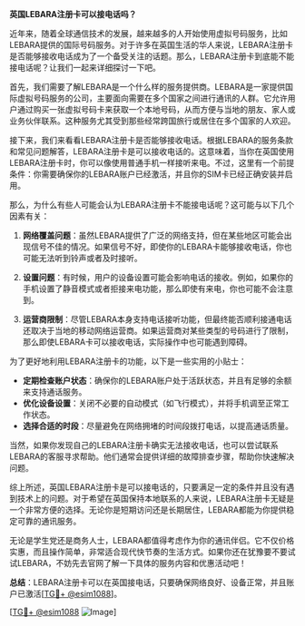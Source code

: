 **英国LEBARA注册卡可以接电话吗？**

近年来，随着全球通信技术的发展，越来越多的人开始使用虚拟号码服务，比如LEBARA提供的国际号码服务。对于许多在英国生活的华人来说，LEBARA注册卡是否能够接收电话成为了一个备受关注的话题。那么，LEBARA注册卡到底能不能接电话呢？让我们一起来详细探讨一下吧。

首先，我们需要了解LEBARA是一个什么样的服务提供商。LEBARA是一家提供国际虚拟号码服务的公司，主要面向需要在多个国家之间进行通讯的人群。它允许用户通过购买一张虚拟号码卡来获取一个本地号码，从而方便与当地的朋友、家人或业务伙伴联系。这种服务尤其受到那些经常跨国旅行或居住在多个国家的人欢迎。

接下来，我们来看看LEBARA注册卡是否能够接收电话。根据LEBARA的服务条款和常见问题解答，LEBARA注册卡是可以接收电话的。这意味着，当你在英国使用LEBARA注册卡时，你可以像使用普通手机一样接听来电。不过，这里有一个前提条件：你需要确保你的LEBARA账户已经激活，并且你的SIM卡已经正确安装并启用。

那么，为什么有些人可能会认为LEBARA注册卡不能接电话呢？这可能与以下几个因素有关：

1. **网络覆盖问题**：虽然LEBARA提供了广泛的网络支持，但在某些地区可能会出现信号不佳的情况。如果信号不好，即使你的LEBARA卡能够接收电话，你也可能无法听到铃声或者及时接听。

2. **设置问题**：有时候，用户的设备设置可能会影响电话的接收。例如，如果你的手机设置了静音模式或者拒接来电功能，那么即使有来电，你也可能不会注意到。

3. **运营商限制**：尽管LEBARA本身支持电话接听功能，但最终能否顺利接通电话还取决于当地的移动网络运营商。如果运营商对某些类型的号码进行了限制，那么即使LEBARA卡可以接收电话，实际操作中也可能遇到障碍。

为了更好地利用LEBARA注册卡的功能，以下是一些实用的小贴士：

- **定期检查账户状态**：确保你的LEBARA账户处于活跃状态，并且有足够的余额来支持通话服务。
- **优化设备设置**：关闭不必要的自动模式（如飞行模式），并将手机调至正常工作状态。
- **选择合适的时段**：尽量避免在网络拥堵的时间段拨打电话，以提高通话质量。

当然，如果你发现自己的LEBARA注册卡确实无法接收电话，也可以尝试联系LEBARA的客服寻求帮助。他们通常会提供详细的故障排查步骤，帮助你快速解决问题。

综上所述，英国LEBARA注册卡是可以接电话的，只要满足一定的条件并且没有遇到技术上的问题。对于希望在英国保持本地联系的人来说，LEBARA注册卡无疑是一个非常方便的选择。无论你是短期访问还是长期居住，LEBARA都能为你提供稳定可靠的通讯服务。

无论是学生党还是商务人士，LEBARA都值得考虑作为你的通讯伴侣。它不仅价格实惠，而且操作简单，非常适合现代快节奏的生活方式。如果你还在犹豫要不要试试LEBARA，不妨先去官网了解一下具体的服务内容和优惠活动吧！

**总结**：LEBARA注册卡可以在英国接电话，只要确保网络良好、设备正常，并且账户已激活[[TG💪+ @esim1088](https://t.me/s/esim1088)]。

[[TG💪+ @esim1088](https://t.me/s/esim1088) ![Image](https://i.postimg.cc/4NQfJmqS/Snipaste-2025-05-13-00-14-12.png)]